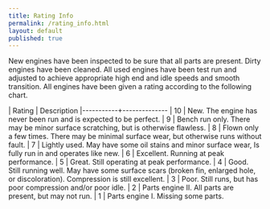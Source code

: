 ```yaml
---
title: Rating Info
permalink: /rating_info.html
layout: default
published: true
---
```


New engines have been inspected to be sure that all parts are present.  Dirty engines have been cleaned.  All used engines have been test run and adjusted to achieve appropriate high end and idle speeds and smooth transition.  All engines have been given a rating according to the following chart.

| Rating    | Description
|-----------+--------------
| 10        | New.  The engine has never been run and is expected to be perfect.
| 9         | Bench run only.  There may be minor surface scratching, but is otherwise flawless.
| 8         | Flown only a few times.  There may be minimal surface wear, but otherwise runs without fault.
| 7         | Lightly used.  May have some oil stains and minor surface wear, Is fully run in and operates like new.
| 6         | Excellent. Running at peak performance.
| 5         | Great.  Still operating at peak performance.
| 4         | Good.  Still running well.  May have some surface scars (broken fin, enlarged hole, or discoloration).  Compression is still excellent.
| 3         | Poor.  Still runs, but has poor compression and/or poor idle.
| 2         | Parts engine II.  All parts are present, but may not run.
| 1         | Parts engine I.  Missing some parts.


<script>
  $('table').addClass('table table-striped table-bordered');
</script>
